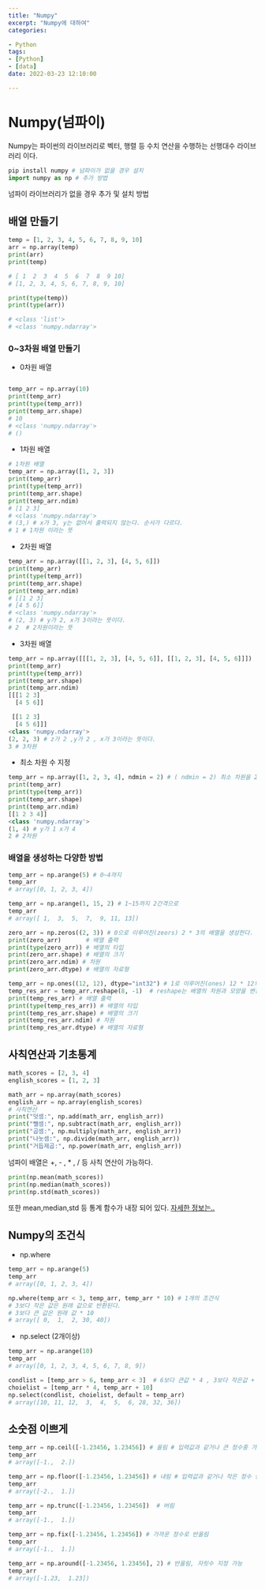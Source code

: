 ```yaml
---
title: "Numpy"
excerpt: "Numpy에 대하여"
categories: 

- Python
tags: 
- [Python]
- [data]
date: 2022-03-23 12:10:00

---
```


# Numpy(넘파이)

Numpy는 파이썬의 라이브러리로 벡터, 행렬 등 수치 연산을 수행하는 선행대수 라이브러리 이다.

```python
pip install numpy # 넘파이가 없을 경우 설치
import numpy as np # 추가 방법
```
넘파이 라이브러리가 없을 경우 추가 및 설치 방법

## 배열 만들기

```python
temp = [1, 2, 3, 4, 5, 6, 7, 8, 9, 10]
arr = np.array(temp)
print(arr)
print(temp)

# [ 1  2  3  4  5  6  7  8  9 10]
# [1, 2, 3, 4, 5, 6, 7, 8, 9, 10]
```
```python
print(type(temp))
print(type(arr))

# <class 'list'>
# <class 'numpy.ndarray'>
```

### 0~3차원 배열 만들기
* 0차원 배열
```python

temp_arr = np.array(10)
print(temp_arr)
print(type(temp_arr))
print(temp_arr.shape)
# 10
# <class 'numpy.ndarray'>
# ()
```
* 1차원 배열
```python
# 1차원 배열
temp_arr = np.array([1, 2, 3])
print(temp_arr)
print(type(temp_arr))
print(temp_arr.shape)
print(temp_arr.ndim)
# [1 2 3]
# <class 'numpy.ndarray'>
# (3,) # x가 3, y는 없어서 출력되지 않는다. 순서가 다르다.
# 1 # 1차원 이라는 뜻

```
* 2차원 배열
```python
temp_arr = np.array([[1, 2, 3], [4, 5, 6]])
print(temp_arr)
print(type(temp_arr))
print(temp_arr.shape)
print(temp_arr.ndim)
# [[1 2 3]
# [4 5 6]]
# <class 'numpy.ndarray'>
# (2, 3) # y가 2, x가 3이라는 뜻이다.
# 2  # 2차원이라는 뜻
```
* 3차원 배열
```python
temp_arr = np.array([[[1, 2, 3], [4, 5, 6]], [[1, 2, 3], [4, 5, 6]]])
print(temp_arr)
print(type(temp_arr))
print(temp_arr.shape)
print(temp_arr.ndim)
[[[1 2 3]
  [4 5 6]]

 [[1 2 3]
  [4 5 6]]]
<class 'numpy.ndarray'>
(2, 2, 3) # z가 2 ,y가 2 , x가 3이라는 뜻이다.
3 # 3차원

```
* 최소 차원 수 지정
```python
temp_arr = np.array([1, 2, 3, 4], ndmin = 2) # ( ndmin = 2) 최소 차원을 2차원으로 설정한다.
print(temp_arr)
print(type(temp_arr))
print(temp_arr.shape)
print(temp_arr.ndim)
[[1 2 3 4]]
<class 'numpy.ndarray'>
(1, 4) # y가 1 x가 4 
2 # 2차원
```
### 배열을 생성하는 다양한 방법
```python
temp_arr = np.arange(5) # 0~4까지
temp_arr
# array([0, 1, 2, 3, 4])
```
```python
temp_arr = np.arange(1, 15, 2) # 1~15까지 2간격으로
temp_arr
# array([ 1,  3,  5,  7,  9, 11, 13])
```
```python
zero_arr = np.zeros((2, 3)) # 0으로 이루어진(zeors) 2 * 3의 배열을 생성한다.
print(zero_arr)       # 배열 출력  
print(type(zero_arr)) # 배열의 타입
print(zero_arr.shape) # 배열의 크기
print(zero_arr.ndim) # 차원
print(zero_arr.dtype) # 배열의 자료형
``` 
```python
temp_arr = np.ones((12, 12), dtype="int32") # 1로 이루어진(ones) 12 * 12의 배열을 생성하고, 자료형을 "int32"로 설정
temp_res_arr = temp_arr.reshape(8, -1)  # reshape는 배열의 차원과 모양을 변경한다. -1을 붙일 경우 알아서 크기를 조정한다.
print(temp_res_arr) # 배열 출력  
print(type(temp_res_arr)) # 배열의 타입
print(temp_res_arr.shape) # 배열의 크기
print(temp_res_arr.ndim) # 차원
print(temp_res_arr.dtype) # 배열의 자료형
```


## 사칙연산과 기초통계
```python
math_scores = [2, 3, 4]
english_scores = [1, 2, 3]

math_arr = np.array(math_scores)
english_arr = np.array(english_scores)
# 사칙연산
print("덧셈:", np.add(math_arr, english_arr))
print("뺄셈:", np.subtract(math_arr, english_arr))
print("곱셈:", np.multiply(math_arr, english_arr))
print("나눗셈:", np.divide(math_arr, english_arr))
print("거듭제곱:", np.power(math_arr, english_arr))
```
넘파이 배열은 +, - , * , / 등 사칙 연산이 가능하다. 

```python
print(np.mean(math_scores))
print(np.median(math_scores))
print(np.std(math_scores))
```

또한 mean,median,std 등 통계 함수가 내장 되어 있다. [자세한 정보는..](https://numpy.org/doc/stable/reference/routines.statistics.html)

## Numpy의 조건식

* np.where
```python
temp_arr = np.arange(5)
temp_arr
# array([0, 1, 2, 3, 4])
```
```python
np.where(temp_arr < 3, temp_arr, temp_arr * 10) # 1개의 조건식
# 3보다 작은 값은 원래 값으로 반환된다.
# 3보다 큰 값은 원래 값 * 10
# array([ 0,  1,  2, 30, 40])
```
* np.select (2개이상)
```python
temp_arr = np.arange(10)
temp_arr
# array([0, 1, 2, 3, 4, 5, 6, 7, 8, 9])
```
```python
condlist = [temp_arr > 6, temp_arr < 3]  # 6보다 큰값 * 4 , 3보다 작은값 + 10
choielist = [temp_arr * 4, temp_arr + 10] 
np.select(condlist, choielist, default = temp_arr)
# array([10, 11, 12,  3,  4,  5,  6, 28, 32, 36])
```

## 소숫점 이쁘게

```python
temp_arr = np.ceil([-1.23456, 1.23456]) # 올림 # 입력값과 같거나 큰 정수중 가까운 값
temp_arr
# array([-1.,  2.])
```
```python
temp_arr = np.floor([-1.23456, 1.23456]) # 내림 # 입력값과 같거나 작은 정수 중 가까운 값
temp_arr
# array([-2.,  1.])
```

```python
temp_arr = np.trunc([-1.23456, 1.23456])  # 버림
temp_arr
# array([-1.,  1.])
```
```python
temp_arr = np.fix([-1.23456, 1.23456]) # 가까운 정수로 반올림
temp_arr
# array([-1.,  1.])
```

```python
temp_arr = np.around([-1.23456, 1.23456], 2) # 반올림, 자릿수 지정 가능
temp_arr
# array([-1.23,  1.23])
```



